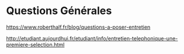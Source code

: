 # Questions Générales
https://www.roberthalf.fr/blog/questions-a-poser-entretien

http://etudiant.aujourdhui.fr/etudiant/info/entretien-telephonique-une-premiere-selection.html

